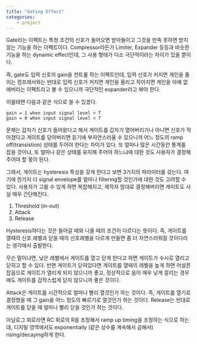 ```yaml
---
title: "Gating Effect"
categories:
    - project
---
```


Gate라는 이펙트는 특정 조건의 신호가 들어오면 받아들이고 그것을 만족 못하면 받지 않는 기능을 하는 이펙트이다. Compressor라든가 Limiter, Expander 등등과 비슷한 기능을 하는 dynamic effect인데, 그 사용 형태가 다소 극단적이라는 차이가 있을 뿐이다.

즉, gate도 입력 신호의 gain을 컨트롤 하는 이펙트인데, 입력 신호가 커지면 게인을 줄이는 컴프레서와는 반대로 입력 신호가 커지면 게인을 올리고 작아지면 게인을 아예 없에버리는 이펙트라고 볼 수 있으니까 극단적인 expander라고 봐야 한다. 

이를테면 다음과 같은 식으로 쓸 수 있겠다.

```
gain = 1 when input signal level > T
gain = 0 when input signal level < T
```

문제는 갑자기 신호가 들어왔다고 해서 게이트를 갑자기 열어버리거나 아니면 신호가 작아졌다고 게이트를 닫아버리면 듣기에 부자연스러울 수 있으니까 어느 정도의 ramp off(transistion) 상태를 두어야 한다는 차이가 있다. 또 얼마나 많은 시간동안 통계를 잡을 것이냐, 또 얼마나 같은 상태를 유지해 주어야 하느냐에 대한 것도 사용자가 결정해주어야 할 몫이 된다.

그래서, 게이트는 hysteresis 특성을 갖게 한다고 보면 3가지의 파라미터를 갖는다. 여기에 한가지 더 signal envelope를 얼마나 filtering할 것인가에 대한 것도 고려할 수 있다. 사용자가 고를 수 있게 하면 복잡해지고, 제작자 맘대로 결정해버리면 게이트도 사실 매우 간단해진다. 

1) Threshold (in-out)
2) Attack 
3) Release

Hysteresis하다는 것은 들어갈 때와 나올 때의 조건이 다르다는 뜻이다. 즉, 게이트를 열때의 신호 레벨과 닫을 때의 신호레벨을 다르게 만들면 좀 더 자연스러워질 것이다라는 생각에서 출발한다.

무슨 말이냐면, 낮은 레벨에서 게이트를 열고 닫게 한다고 하면 게이트가 수시로 열리고 닫히고 할 수 있다. 반면 게이트가 닫혀있다면 게이트를 열때의 레벨을 높게 하면 어설픈 잡음으로 게이트가 열리게 되지 않으니까 좋고, 정상적으로 음이 매우 낮게 깔리는 경우에도 게이트를 갑작스럽게 닫지 않으니까 좋은 것이다.

Attack은 게이트를 시간적으로 얼마나 빨리 열것인가 하는 것이다. 즉, 게이트를 열기로 결정했을 때 그 gain을 어느 정도의 빠르기로 열것인가 하는 것이다. Release는 반대로 게이트를 닫을 때 얼마나 빨리 닫을 것인가 하는 것이다.

아날로그 회로라면 RC 회로의 R을 조정해서 ramp up timing을 조정하는 식으로 하는데, 디지털 영역에서도 exponentially (같은 상수를 계속해서 곱해서) rising/decaying하게 한다.

